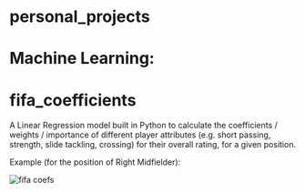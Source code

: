 # personal_projects


# Machine Learning:

# fifa_coefficients

A Linear Regression model built in Python to calculate the coefficients / weights / importance of different player attributes (e.g. short passing, strength, slide tackling, crossing) for their overall rating, for a given position.


Example (for the position of Right Midfielder):

![fifa coefs](https://github.com/user-attachments/assets/6ff2d3b5-76dd-4f8d-9083-efcc1cc20f16)
